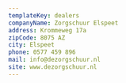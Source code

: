 ```yaml
---
templateKey: dealers
companyName: Zorgschuur Elspeet
address: Krommeweg 17a
zipCode: 8075 AZ
city: Elspeet
phone: 0577 459 896
mail: info@dezorgschuur.nl
site: www.dezorgschuur.nl
---
```



